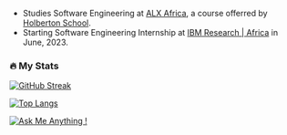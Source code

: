 

- Studies Software Engineering at [ALX Africa](https://www.alxafrica.com/software-engineering-2022), a course offerred by [Holberton School](https://www.holbertonschool.com/).
- Starting Software Engineering Internship at [IBM Research | Africa](https://research.ibm.com/labs/africa) in June, 2023. 

### :fire: My Stats

[![GitHub Streak](https://streak-stats.demolab.com?user=micahondiwa&theme=vision-friendly-dark&border_radius=4&date_format=j%20M%5B%20Y%5D)](https://git.io/streak-stats)

[![Top Langs](https://github-readme-stats.vercel.app/api/top-langs/?username=micahondiwa&layout=compact&theme=vision-friendly-dark)](https://github.com/micahondiwa/micahondiwa)

[![Ask Me Anything !](https://img.shields.io/badge/Ask%20me-anything-1abc9c.svg)](https://www.micahondiwa.com/#contact)
